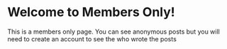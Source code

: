 # Welcome to Members Only!

This is a members only page. You can see anonymous posts but you will 
need to create an account to see the who wrote the posts
